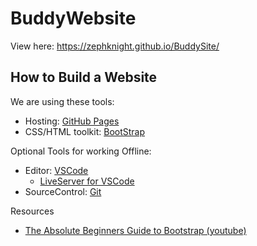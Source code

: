 # BuddyWebsite

View here: https://zephknight.github.io/BuddySite/

## How to Build a Website

We are using these tools:

* Hosting: [GitHub Pages](https://pages.github.com/)
* CSS/HTML toolkit: [BootStrap](https://getbootstrap.com/)

Optional Tools for working Offline:

* Editor: [VSCode](https://code.visualstudio.com/)
  * [LiveServer for VSCode](https://marketplace.visualstudio.com/items?itemName=ritwickdey.LiveServer)
* SourceControl: [Git](https://git-scm.com/download/win)

Resources

* [The Absolute Beginners Guide to Bootstrap (youtube)](https://www.youtube.com/watch?v=WpzT-pTImyo)